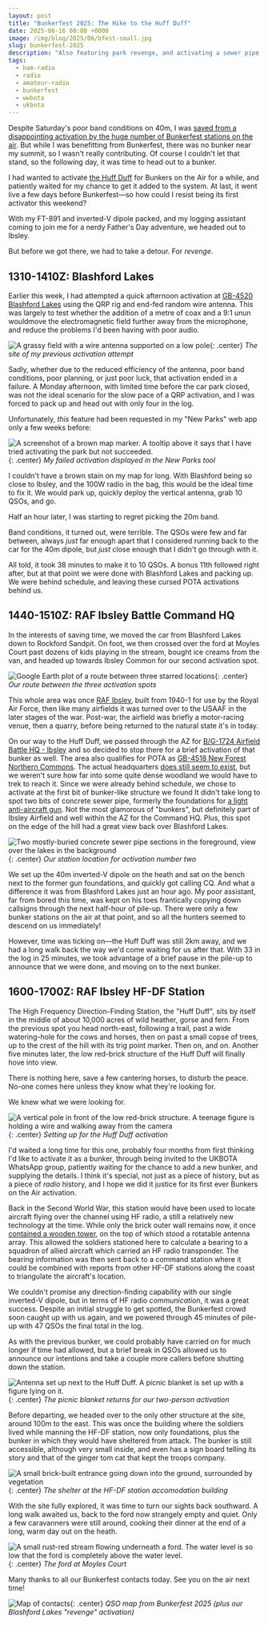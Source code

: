 ```yaml
---
layout: post
title: "Bunkerfest 2025: The Hike to the Huff Duff"
date: 2025-06-16 00:00 +0000
image: /img/blog/2025/06/bfest-small.jpg
slug: bunkerfest-2025
description: "Also featuring park revenge, and activating a sewer pipe."
tags:
  - ham-radio
  - radio
  - amateur-radio
  - bunkerfest
  - wwbota
  - ukbota
---
```


Despite Saturday's poor band conditions on 40m, I was [saved from a disappointing activation by the huge number of Bunkerfest stations on the air](/blog/oarc-sota-day-2025/). But while I was benefitting from Bunkerfest, there was no bunker near my summit, so I wasn't really contributing. Of course I couldn't let that stand, so the following day, it was time to head out to a bunker.

I had wanted to activate [the Huff Duff](https://nfknowledge.org/contributions/ibsley-hf-df-station-overview/) for Bunkers on the Air for a while, and patiently waited for my chance to get it added to the system. At last, it went live a few days before Bunkerfest&mdash;so how could I resist being its first activator this weekend?

With my FT-891 and inverted-V dipole packed, and my logging assistant coming to join me for a nerdy Father's Day adventure, we headed out to Ibsley.

But before we got there, we had to take a detour. For *revenge*.

## 1310-1410Z: Blashford Lakes

Earlier this week, I had attempted a quick afternoon activation at [GB-4520 Blashford Lakes](https://pota.app/#/park/GB-4520) using the QRP rig and end-fed random wire antenna. This was largely to test whether the addition of a metre of coax and a 9:1 unun wouldmove the electromagnetic field further away from the microphone, and reduce the problems I'd been having with poor audio.

![A grassy field with a wire antenna supported on a low pole](/img/blog/2025/06/blashford.jpg){: .center}
*The site of my previous activation attempt*

Sadly, whether due to the reduced efficiency of the antenna, poor band conditions, poor planning, or just poor luck, that activation ended in a failure. A Monday afternoon, with limited time before the car park closed, was not the ideal scenario for the slow pace of a QRP activation, and I was forced to pack up and head out with only four in the log.

Unfortunately, *this* feature had been requested in my "New Parks" web app only a few weeks before:

![A screenshot of a brown map marker. A tooltip above it says that I have tried activating the park but not succeeded.](/img/blog/2025/06/revenge.png){: .center}
*My failed activation displayed in the New Parks tool*

I couldn't have a brown stain on my map for long. With Blashford being so close to Ibsley, and the 100W radio in the bag, this would be the ideal time to fix it. We would park up, quickly deploy the vertical antenna, grab 10 QSOs, and go.

Half an hour later, I was starting to regret picking the 20m band.

Band conditions, it turned out, were terrible. The QSOs were few and far between, always *just* far enough apart that I considered running back to the car for the 40m dipole, but *just* close enough that I didn't go through with it.

All told, it took 38 minutes to make it to 10 QSOs. A bonus 11th followed right after, but at that point we were done with Blashford Lakes and packing up. We were behind schedule, and leaving these cursed POTA activations behind us.

## 1440-1510Z: RAF Ibsley Battle Command HQ

In the interests of saving time, we moved the car from Blashford Lakes down to Rockford Sandpit. On foot, we then crossed over the ford at Moyles Court past dozens of kids playing in the stream, bought ice creams from the van, and headed up towards Ibsley Common for our second activation spot.

![Google Earth plot of a route between three starred locations](/img/blog/2025/06/bfest-route.png){: .center}
*Our route between the three activation spots*

This whole area was once [RAF Ibsley](https://nfknowledge.org/contributions/ibsley-airfield-overview/#map=10/-1.78/50.88/0/32:1:1\|33:1:1), built from 1940-1 for use by the Royal Air Force, then like many airfields it was turned over to the USAAF in the later stages of the war. Post-war, the airfield was briefly a motor-racing venue, then a quarry, before being returned to the natural state it's in today.

On our way to the Huff Duff, we passed through the AZ for [B/G-1724 Airfield Battle HQ - Ibsley](https://bunkerwiki.org/?s=B/G-1274) and so decided to stop there for a brief activation of that bunker as well. The area also qualifies for POTA as [GB-4518 New Forest Northern Commons](https://pota.app/#/park/GB-4518). The actual headquarters [does still seem to exist](https://edob.mattaldred.com/map/S0007964), but we weren't sure how far into some quite dense woodland we would have to trek to reach it. Since we were already behind schedule, we chose to activate at the first bit of bunker-like structure we found It didn't take long to spot two bits of concrete sewer pipe, formerly the foundations for [a light anti-aircraft gun](https://edob.mattaldred.com/map/e11433). Not the most glamorous of "bunkers", but definitely part of Ibsley Airfield and well within the AZ for the Command HQ. Plus, this spot on the edge of the hill had a great view back over Blashford Lakes.

![Two mostly-buried concrete sewer pipe sections in the foreground, view over the lakes in the background](/img/blog/2025/06/bfest-1.jpg){: .center}
*Our station location for activation number two*

We set up the 40m inverted-V dipole on the heath and sat on the bench next to the former gun foundations, and quickly got calling CQ. And what a difference it was from Blashford Lakes just an hour ago. My poor assistant, far from bored this time, was kept on his toes frantically copying down callsigns through the next half-hour of pile-up. There were only a few bunker stations on the air at that point, and so all the hunters seemed to descend on us immediately!

However, time was ticking on&mdash;the Huff Duff was still 2km away, and we had a long walk back the way we'd come waiting for us after that. With 33 in the log in 25 minutes, we took advantage of a brief pause in the pile-up to announce that we were done, and moving on to the next bunker.

## 1600-1700Z: RAF Ibsley HF-DF Station

The High Frequency Direction-Finding Station, the "Huff Duff", sits by itself in the middle of about 10,000 acres of wild heather, gorse and fern. From the previous spot you head north-east, following a trail, past a wide watering-hole for the cows and horses, then on past a small copse of trees, up to the crest of the hill with its trig point marker. Then on, and on. Another five minutes later, the low red-brick structure of the Huff Duff will finally hove into view.

There is nothing here, save a few cantering horses, to disturb the peace. No-one comes here unless they know what they're looking for.

We knew what we were looking for.

![A vertical pole in front of the low red-brick structure. A teenage figure is holding a wire and walking away from the camera](/img/blog/2025/06/bfest-2.jpg){: .center}
*Setting up for the Huff Duff activation*

I'd waited a long time for this one, probably four months from first thinking I'd like to activate it as a bunker, through being invited to the UKBOTA WhatsApp group, patiently waiting for the chance to add a new bunker, and supplying the details. I think it's special, not just as a piece of history, but as a piece of *radio* history, and I hope we did it justice for its first ever Bunkers on the Air activation.

Back in the Second World War, this station would have been used to locate aircraft flying over the channel using HF radio, a still a relatively new technology at the time. While only the brick outer wall remains now, it once [contained a wooden tower](https://nfknowledge.org/contributions/ibsley-hf-df-station-overview/#map=10/-1.75/50.89/0/24:0:0.6\|39:1:1\|40:1:1), on the top of which stood a rotatable antenna array. This allowed the soldiers stationed here to calculate a bearing to a squadron of allied aircraft which carried an HF radio transponder. The bearing information was then sent back to a command station where it could be combined with reports from other HF-DF stations along the coast to triangulate the aircraft's location.

We couldn't promise any direction-finding capability with our single inverted-V dipole, but in terms of HF radio *communication*, it was a great success. Despite an initial struggle to get spotted, the Bunkerfest crowd soon caught up with us again, and we powered through 45 minutes of pile-up with 47 QSOs the final total in the log.

As with the previous bunker, we could probably have carried on for much longer if time had allowed, but a brief break in QSOs allowed us to announce our intentions and take a couple more callers before shutting down the station.

![Antenna set up next to the Huff Duff. A picnic blanket is set up with a figure lying on it.](/img/blog/2025/06/bfest-4.jpg){: .center}
*The picnic blanket returns for our two-person activation*

Before departing, we headed over to the only other structure at the site, around 100m to the east. This was once the building where the soldiers lived while manning the HF-DF station, now only foundations, plus the bunker in which they would have sheltered from attack. The bunker is still accessible, although very small inside, and even has a sign board telling its story and that of the ginger tom cat that kept the troops company.

![A small brick-built entrance going down into the ground, surrounded by vegetation](/img/blog/2025/06/bfest-5.jpg){: .center}
*The shelter at the HF-DF station accomodation building*

With the site fully explored, it was time to turn our sights back southward. A long walk awaited us, back to the ford now strangely empty and quiet. Only a few caravanners were still around, cooking their dinner at the end of a long, warm day out on the heath.

![A small rust-red stream flowing underneath a ford. The water level is so low that the ford is completely above the water level.](/img/blog/2025/06/bfest-3.jpg){: .center}
*The ford at Moyles Court*

Many thanks to all our Bunkerfest contacts today. See you on the air next time!

![Map of contacts](/img/blog/2025/06/bfest-map.png){: .center}
*QSO map from Bunkerfest 2025 (plus our Blashford Lakes "revenge" activation)*